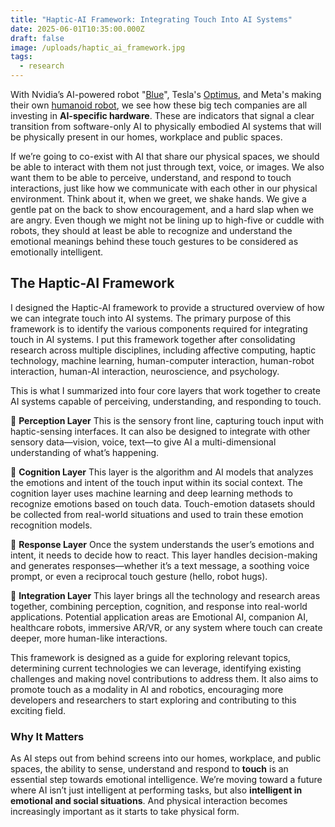 ```yaml
---
title: "Haptic-AI Framework: Integrating Touch Into AI Systems"
date: 2025-06-01T10:35:00.000Z
draft: false
image: /uploads/haptic_ai_framework.jpg
tags:
  - research
---
```

With Nvidia’s AI-powered robot "[Blue](https://www.techradar.com/computing/artificial-intelligence/nvidia-google-and-disneys-ai-powered-star-wars-robot-is-absolutely-the-droid-ive-been-looking-for)", Tesla's [Optimus](https://www.tesla.com/we-robot), and Meta's making their own [humanoid robot](https://www.theverge.com/news/613102/meta-humanoid-robots-ai), we see how these big tech companies are all investing in **AI-specific hardware**. These are indicators that signal a clear transition from software-only AI to physically embodied AI systems that will be physically present in our homes, workplace and public spaces.

If we’re going to co-exist with AI that share our physical spaces, we should be able to interact with them not just through text, voice, or images. We also want them to be able to perceive, understand, and respond to touch interactions, just like how we communicate with each other in our physical environment. Think about it, when we greet, we shake hands. We give a gentle pat on the back to show encouragement, and a hard slap when we are angry. Even though we might not be lining up to high-five or cuddle with robots, they should at least be able to recognize and understand the emotional meanings behind these touch gestures to be considered as emotionally intelligent.

## The Haptic-AI Framework

I designed the Haptic-AI framework to provide a structured overview of how we can integrate touch into AI systems. The primary purpose of this framework is to identify the various components required for integrating touch in AI systems. I put this framework together after consolidating research across multiple disciplines, including affective computing, haptic technology, machine learning, human-computer interaction, human-robot interaction, human-AI interaction, neuroscience, and psychology.

This is what I summarized into four core layers that work together to create AI systems capable of perceiving, understanding, and responding to touch.


🔸 **Perception Layer**
This is the sensory front line, capturing touch input with haptic-sensing interfaces. It can also be designed to integrate with other sensory data—vision, voice, text—to give AI a multi-dimensional understanding of what’s happening.

🔸 **Cognition Layer**
This layer is the algorithm and AI models that analyzes the emotions and intent of the touch input within its social context. The cognition layer uses machine learning and deep learning methods to recognize emotions based on touch data. Touch-emotion datasets should be collected from real-world situations and used to train these emotion recognition models.

🔸 **Response Layer**
Once the system understands the user’s emotions and intent, it needs to decide how to react. This layer handles decision-making and generates responses—whether it’s a text message, a soothing voice prompt, or even a reciprocal touch gesture (hello, robot hugs).

🔸 **Integration Layer**
This layer brings all the technology and research areas together, combining perception, cognition, and response into real-world applications. Potential application areas are Emotional AI, companion AI, healthcare robots, immersive AR/VR, or any system where touch can create deeper, more human-like interactions.

This framework is designed as a guide for exploring relevant topics, determining current technologies we can leverage, identifying existing challenges and making novel contributions to address them. It also aims to promote touch as a modality in AI and robotics, encouraging more developers and researchers to start exploring and contributing to this exciting field.

### Why It Matters

As AI steps out from behind screens into our homes, workplace, and public spaces, the ability to sense, understand and respond to **touch** is an essential step towards emotional intelligence. We’re moving toward a future where AI isn’t just intelligent at performing tasks, but also **intelligent in emotional and social situations**. And physical interaction becomes increasingly important as it starts to take physical form.
